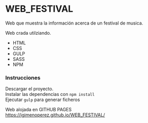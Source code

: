 # WEB_FESTIVAL
Web que muestra la información acerca de un festival de musica.

Web crada utilziando.
* HTML
* CSS
* GULP
* SASS
* NPM

### Instrucciones
Descargar el proyecto.  
Instalar las dependencias con `npm install`  
Ejecutar `gulp` para generar ficheros   

Web alojada en GITHUB PAGES
https://jgimenoperez.github.io/WEB_FESTIVAL/
